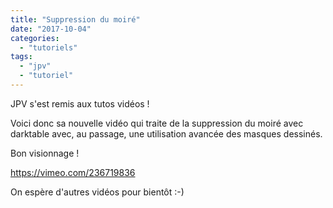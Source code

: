 ```yaml
---
title: "Suppression du moiré"
date: "2017-10-04"
categories: 
  - "tutoriels"
tags: 
  - "jpv"
  - "tutoriel"
---
```


JPV s'est remis aux tutos vidéos !

Voici donc sa nouvelle vidéo qui traite de la suppression du moiré avec darktable avec, au passage, une utilisation avancée des masques dessinés.

Bon visionnage !

https://vimeo.com/236719836

On espère d'autres vidéos pour bientôt :-)
